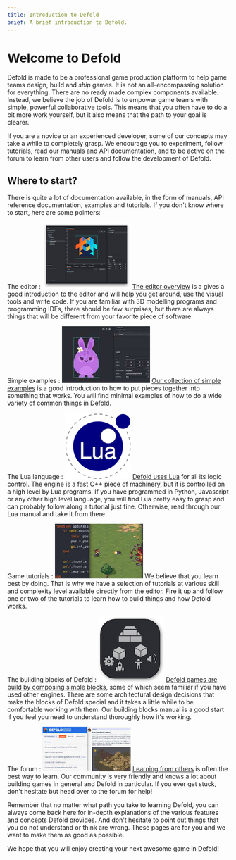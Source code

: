```yaml
---
title: Introduction to Defold
brief: A brief introduction to Defold.
---
```


# Welcome to Defold

Defold is made to be a professional game production platform to help game teams design, build and _ship_ games. It is not an all-encompassing solution for everything. There are no ready made complex components available. Instead, we believe the job of Defold is to empower game teams with simple, powerful collaborative tools. This means that you often have to do a bit more work yourself, but it also means that the path to your goal is clearer.

If you are a novice or an experienced developer, some of our concepts may take a while to completely grasp. We encourage you to experiment, follow tutorials, read our manuals and API documentation, and to be active on the forum to learn from other users and follow the development of Defold.

## Where to start?

There is quite a lot of documentation available, in the form of manuals, API reference documentation, examples and tutorials. If you don't know where to start, here are some pointers:

The editor
: ![Editor overview](images/introduction/editor.png) [The editor overview](/manuals/editor/) is a gives a good introduction to the editor and will help you get around, use the visual tools and write code. If you are familiar with 3D modelling programs and programming IDEs, there should be few surprises, but there are always things that will be different from your favorite piece of software.

Simple examples
: ![Examples](images/introduction/examples.jpg) [Our collection of simple examples](/examples/) is a good introduction to how to put pieces together into something that works. You will find minimal examples of how to do a wide variety of common things in Defold.

The Lua language
: ![Lua overview](images/introduction/lua.png) [Defold uses Lua](/manuals/lua/) for all its logic control. The engine is a fast C++ piece of machinery, but it is controlled on a high level by Lua programs. If you have programmed in Python, Javascript or any other high level language, you will find Lua pretty easy to grasp and can probably follow along a tutorial just fine. Otherwise, read through our Lua manual and take it from there.

Game tutorials
: ![Tutorials](images/introduction/tutorials.jpg) We believe that you learn best by doing. That is why we have a selection of tutorials at various skill and complexity level available directly from [the editor](/manuals/editor/). Fire it up and follow one or two of the tutorials to learn how to build things and how Defold works.

The building blocks of Defold
: ![Building blocks](images/introduction/building_blocks.png) [Defold games are build by composing simple blocks](/manuals/building-blocks/), some of which seem familiar if you have used other engines. There are some architectural design decisions that make the blocks of Defold special and it takes a little while to be comfortable working with them. Our building blocks manual is a good start if you feel you need to understand thoroughly how it's working.

The forum
: ![Forum](images/introduction/forum.jpg) [Learning from others](//forum.defold.com/) is often the best way to learn. Our community is very friendly and knows a lot about building games in general and Defold in particular. If you ever get stuck, don't hesitate but head over to the forum for help!

Remember that no matter what path you take to learning Defold, you can always come back here for in-depth explanations of the various features and concepts Defold provides. And don't hesitate to point out things that you do not understand or think are wrong. These pages are for you and we want to make them as good as possible.

We hope that you will enjoy creating your next awesome game in Defold!